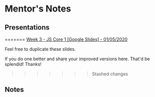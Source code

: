 # Mentor's Notes

## Presentations
=======
[Week 3 - JS Core 1 [Google Slides] - 01/05/2020](https://drive.google.com/open?id=1QmAx-GEl-Rm1aNmdLfkjPhSFdPblPAa_JS_eVoSi-Vc)

Feel free to duplicate these slides. 

If you do one better and share your improved versions here. That'd be splendid! Thanks!
>>>>>>> Stashed changes

## Notes
